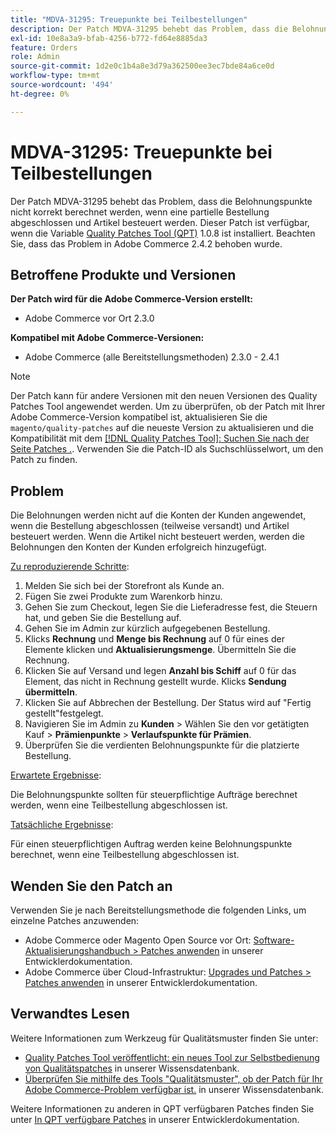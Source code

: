 ```yaml
---
title: "MDVA-31295: Treuepunkte bei Teilbestellungen"
description: Der Patch MDVA-31295 behebt das Problem, dass die Belohnungspunkte nicht korrekt berechnet werden, wenn eine partielle Bestellung abgeschlossen und Artikel besteuert werden. Dieser Patch ist verfügbar, wenn das [Quality Patches Tool (QPT)](/help/announcements/adobe-commerce-announcements/magento-quality-patches-released-new-tool-to-self-serve-quality-patches.md) 1.0.8 installiert ist. Beachten Sie, dass das Problem in Adobe Commerce 2.4.2 behoben wurde.
exl-id: 10e8a3a9-bfab-4256-b772-fd64e8885da3
feature: Orders
role: Admin
source-git-commit: 1d2e0c1b4a8e3d79a362500ee3ec7bde84a6ce0d
workflow-type: tm+mt
source-wordcount: '494'
ht-degree: 0%

---
```


# MDVA-31295: Treuepunkte bei Teilbestellungen

Der Patch MDVA-31295 behebt das Problem, dass die Belohnungspunkte nicht korrekt berechnet werden, wenn eine partielle Bestellung abgeschlossen und Artikel besteuert werden. Dieser Patch ist verfügbar, wenn die Variable [Quality Patches Tool (QPT)](/help/announcements/adobe-commerce-announcements/magento-quality-patches-released-new-tool-to-self-serve-quality-patches.md) 1.0.8 ist installiert. Beachten Sie, dass das Problem in Adobe Commerce 2.4.2 behoben wurde.

## Betroffene Produkte und Versionen

**Der Patch wird für die Adobe Commerce-Version erstellt:**

* Adobe Commerce vor Ort 2.3.0

**Kompatibel mit Adobe Commerce-Versionen:**

* Adobe Commerce (alle Bereitstellungsmethoden) 2.3.0 - 2.4.1

>[!NOTE]
>
>Der Patch kann für andere Versionen mit den neuen Versionen des Quality Patches Tool angewendet werden. Um zu überprüfen, ob der Patch mit Ihrer Adobe Commerce-Version kompatibel ist, aktualisieren Sie die `magento/quality-patches` auf die neueste Version zu aktualisieren und die Kompatibilität mit dem [[!DNL Quality Patches Tool]: Suchen Sie nach der Seite Patches .](https://devdocs.magento.com/quality-patches/tool.html#patch-grid). Verwenden Sie die Patch-ID als Suchschlüsselwort, um den Patch zu finden.

## Problem

Die Belohnungen werden nicht auf die Konten der Kunden angewendet, wenn die Bestellung abgeschlossen (teilweise versandt) und Artikel besteuert werden. Wenn die Artikel nicht besteuert werden, werden die Belohnungen den Konten der Kunden erfolgreich hinzugefügt.

<u>Zu reproduzierende Schritte</u>:

1. Melden Sie sich bei der Storefront als Kunde an.
1. Fügen Sie zwei Produkte zum Warenkorb hinzu.
1. Gehen Sie zum Checkout, legen Sie die Lieferadresse fest, die Steuern hat, und geben Sie die Bestellung auf.
1. Gehen Sie im Admin zur kürzlich aufgegebenen Bestellung.
1. Klicks **Rechnung** und **Menge bis Rechnung** auf 0 für eines der Elemente klicken und **Aktualisierungsmenge**. Übermitteln Sie die Rechnung.
1. Klicken Sie auf Versand und legen **Anzahl bis Schiff** auf 0 für das Element, das nicht in Rechnung gestellt wurde. Klicks **Sendung übermitteln**.
1. Klicken Sie auf Abbrechen der Bestellung. Der Status wird auf &quot;Fertig gestellt&quot;festgelegt.
1. Navigieren Sie im Admin zu **Kunden** > Wählen Sie den vor getätigten Kauf > **Prämienpunkte** > **Verlaufspunkte für Prämien**.
1. Überprüfen Sie die verdienten Belohnungspunkte für die platzierte Bestellung.

<u>Erwartete Ergebnisse</u>:

Die Belohnungspunkte sollten für steuerpflichtige Aufträge berechnet werden, wenn eine Teilbestellung abgeschlossen ist.

<u>Tatsächliche Ergebnisse</u>:

Für einen steuerpflichtigen Auftrag werden keine Belohnungspunkte berechnet, wenn eine Teilbestellung abgeschlossen ist.

## Wenden Sie den Patch an

Verwenden Sie je nach Bereitstellungsmethode die folgenden Links, um einzelne Patches anzuwenden:

* Adobe Commerce oder Magento Open Source vor Ort: [Software-Aktualisierungshandbuch > Patches anwenden](https://devdocs.magento.com/guides/v2.4/comp-mgr/patching/mqp.html) in unserer Entwicklerdokumentation.
* Adobe Commerce über Cloud-Infrastruktur: [Upgrades und Patches > Patches anwenden](https://devdocs.magento.com/cloud/project/project-patch.html) in unserer Entwicklerdokumentation.

## Verwandtes Lesen

Weitere Informationen zum Werkzeug für Qualitätsmuster finden Sie unter:

* [Quality Patches Tool veröffentlicht: ein neues Tool zur Selbstbedienung von Qualitätspatches](/help/announcements/adobe-commerce-announcements/magento-quality-patches-released-new-tool-to-self-serve-quality-patches.md) in unserer Wissensdatenbank.
* [Überprüfen Sie mithilfe des Tools &quot;Qualitätsmuster&quot;, ob der Patch für Ihr Adobe Commerce-Problem verfügbar ist.](/help/support-tools/patches-available-in-qpt-tool/check-patch-for-magento-issue-with-magento-quality-patches.md) in unserer Wissensdatenbank.

Weitere Informationen zu anderen in QPT verfügbaren Patches finden Sie unter [In QPT verfügbare Patches](https://devdocs.magento.com/quality-patches/tool.html#patch-grid) in unserer Entwicklerdokumentation.

